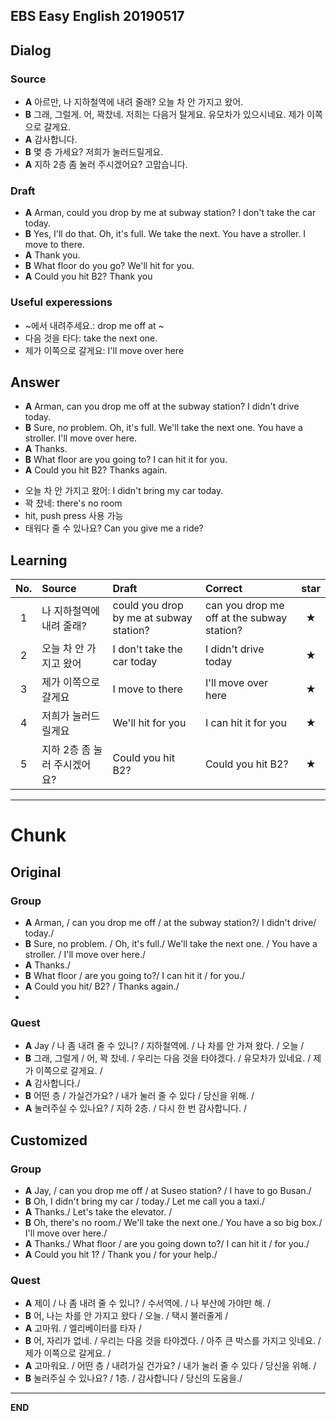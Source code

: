 ## EBS Easy English 20190517

## Dialog

### Source

* **A** 아르만, 나 지하철역에 내려 줄래? 오늘 차 안 가지고 왔어.
* **B** 그래, 그럴게. 어, 꽉찼네. 저희는 다음거 탈게요. 유모차가 있으시네요. 제가 이쪽으로 갈게요.
* **A** 감사합니다.
* **B** 몇 층 가세요? 저희가 눌러드릴게요.
* **A** 지하 2층 좀 눌러 주시겠어요? 고맙습니다.


### Draft

* **A** Arman, could you drop by me at subway station? I don't take the car today.
* **B** Yes, I'll do that. Oh, it's full. We take the next. You have a stroller. I move to there.
* **A** Thank you.
* **B** What floor do you go? We'll hit for you.
* **A** Could you hit B2? Thank you


### Useful experessions
- ~에서 내려주세요.: drop me off at ~
- 다음 것을 타다: take the next one.
- 제가 이쪽으로 갈게요: I'll move over here



## Answer

* **A** Arman, can you drop me off at the subway station? I didn't drive today.
* **B** Sure, no problem. Oh, it's full. We'll take the next one. You have a stroller. I'll move over here.
* **A** Thanks.
* **B** What floor are you going to? I can hit it for you.
* **A** Could you hit B2? Thanks again.


- 오늘 차 안 가지고 왔어: I didn't bring my car today.
- 꽉 찼네: there's no room
- hit, push press 사용 가능
- 태워다 줄 수 있나요? Can you give me a ride?

## Learning

| No. | Source | Draft | Correct | star |
| :---: | :--- | :--- | :--- | :---: |
| 1 | 나 지하철역에 내려 줄래? | could you drop by me at subway station? | can you drop me off at the subway station? | ★ |
| 2 | 오늘 차 안 가지고 왔어 | I don't take the car today | I didn't drive today | ★ |
| 3 | 제가 이쪽으로 갈게요 | I move to there | I'll move over here | ★ |
| 4 | 저희가 눌러드릴게요 |  We'll hit for you | I can hit it for you | ★ |
| 5 | 지하 2층 좀 눌러 주시겠어요? | Could you hit B2?  | Could you hit B2? | ★  |

---

# Chunk

## Original

### Group

* **A** Arman, / can you drop me off / at the subway station?/  I didn't drive/  today./  
* **B** Sure, no problem. / Oh, it's full./  We'll take the next one. / You have a stroller. / I'll move over here./
* **A** Thanks./
* **B** What floor / are you going to?/  I can hit it / for you./
* **A** Could you hit/  B2? / Thanks again./
*
### Quest

* **A** Jay / 나 좀 내려 줄 수 있니? / 지하철역에. / 나 차를 안 가져 왔다. / 오늘 /
* **B** 그래, 그럴게 / 어, 꽉 찼네. / 우리는 다음 것을 타야겠다. / 유모차가 있네요. / 제가 이쪽으로 갈게요. /
* **A** 감사합니다./
* **B** 어떤 층 / 가실건가요? / 내가 눌러 줄 수 있다 / 당신을 위해. /
* **A** 눌러주실 수 있나요? / 지하 2층. / 다시 한 번 감사합니다. /


## Customized

### Group

* **A** Jay, / can you drop me off / at Suseo station? / I have to go Busan./
* **B** Oh, I didn't bring my car / today./  Let me call you a taxi./  
* **A** Thanks./  Let's take the elevator. /
* **B** Oh, there's no room./  We'll take the next one./  You have a so big box./  I'll move over here./
* **A** Thanks./  What floor / are you going down to?/  I can hit it / for you./
* **A** Could you hit 1? / Thank you / for your help./

### Quest

* **A**  제이 / 나 좀 내려 줄 수 있니? / 수서역에. / 나 부산에 가야만 해. /
* **B** 어, 나는 차를 안 가지고 왔다 / 오늘. / 택시 불러줄게 /
* **A** 고마워. / 엘리베이터를 타자 /
* **B** 어, 자리가 없네. / 우리는 다음 것을 타야겠다. / 아주 큰 박스를 가지고 잇네요. / 제가 이쪽으로 갈게요. /
* **A** 고마워요. / 어떤 층 / 내려가실 건가요? / 내가 눌러 줄 수 있다 / 당신을 위해. /
* **B** 눌러주실 수 있나요? / 1층. / 감사합니다 / 당신의 도움을./

---

**END**
